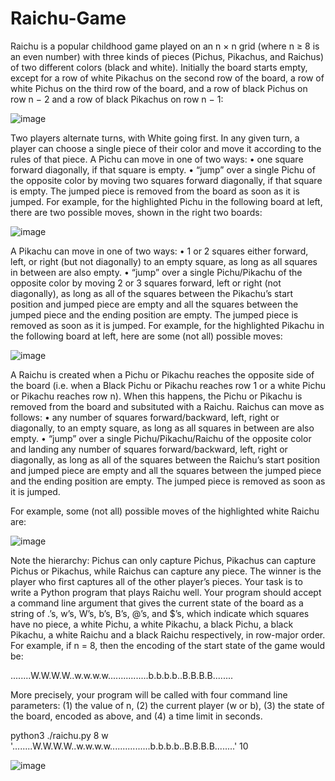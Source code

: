# Raichu-Game
Raichu is a popular childhood game played on an n × n grid (where n ≥ 8 is an even number) with three kinds of
pieces (Pichus, Pikachus, and Raichus) of two different colors (black and white). Initially the board starts empty,
except for a row of white Pikachus on the second row of the board, a row of white Pichus on the third row of the
board, and a row of black Pichus on row n − 2 and a row of black Pikachus on row n − 1:

![image](https://github.com/mayuribirari/Raichu-Game/assets/49620045/cfcc946c-6a66-443d-8176-0e51e7e060da)

Two players alternate turns, with White going first.
In any given turn, a player can choose a single piece of their color and move it according to the rules of that
piece.
A Pichu can move in one of two ways:
• one square forward diagonally, if that square is empty.
• “jump” over a single Pichu of the opposite color by moving two squares forward diagonally, if that
square is empty. The jumped piece is removed from the board as soon as it is jumped.
For example, for the highlighted Pichu in the following board at left, there are two possible moves, shown in
the right two boards:

![image](https://github.com/mayuribirari/Raichu-Game/assets/49620045/257ce1d9-668b-467a-98f8-f19dd62da5a3)

A Pikachu can move in one of two ways:
• 1 or 2 squares either forward, left, or right (but not diagonally) to an empty square, as long as all
squares in between are also empty.
• “jump” over a single Pichu/Pikachu of the opposite color by moving 2 or 3 squares forward, left or
right (not diagonally), as long as all of the squares between the Pikachu’s start position and jumped
piece are empty and all the squares between the jumped piece and the ending position are empty. The
jumped piece is removed as soon as it is jumped.
For example, for the highlighted Pikachu in the following board at left, here are some (not all) possible
moves:

![image](https://github.com/mayuribirari/Raichu-Game/assets/49620045/d8f2a27b-d64f-4058-982d-24abad5037c5)

A Raichu is created when a Pichu or Pikachu reaches the opposite side of the board (i.e. when a Black
Pichu or Pikachu reaches row 1 or a white Pichu or Pikachu reaches row n). When this happens, the Pichu
or Pikachu is removed from the board and subsituted with a Raichu. Raichus can move as follows:
• any number of squares forward/backward, left, right or diagonally, to an empty square, as long as all
squares in between are also empty.
• “jump” over a single Pichu/Pikachu/Raichu of the opposite color and landing any number of squares
forward/backward, left, right or diagonally, as long as all of the squares between the Raichu’s start
position and jumped piece are empty and all the squares between the jumped piece and the ending
position are empty. The jumped piece is removed as soon as it is jumped.

For example, some (not all) possible moves of the highlighted white Raichu are:

![image](https://github.com/mayuribirari/Raichu-Game/assets/49620045/67edb7bf-e582-4797-b720-4985564061a7)

Note the hierarchy: Pichus can only capture Pichus, Pikachus can capture Pichus or Pikachus, while Raichus
can capture any piece. The winner is the player who first captures all of the other player’s pieces.
Your task is to write a Python program that plays Raichu well. Your program should accept a command
line argument that gives the current state of the board as a string of .’s, w’s, W’s, b’s, B’s, @’s, and $’s, which
indicate which squares have no piece, a white Pichu, a white Pikachu, a black Pichu, a black Pikachu, a
white Raichu and a black Raichu respectively, in row-major order. For example, if n = 8, then the encoding
of the start state of the game would be:

........W.W.W.W..w.w.w.w................b.b.b.b..B.B.B.B........

More precisely, your program will be called with four command line parameters: (1) the value of n, (2) the
current player (w or b), (3) the state of the board, encoded as above, and (4) a time limit in seconds. 

python3 ./raichu.py 8 w '........W.W.W.W..w.w.w.w................b.b.b.b..B.B.B.B........' 10

![image](https://github.com/mayuribirari/Raichu-Game/assets/49620045/2d13714e-c1a9-46bf-abd6-ce3433c583e0)

